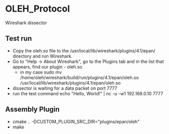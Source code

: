 # OLEH_Protocol
Wireshark dissector

## Test run
- Copy the oleh.so file to the /usr/local/lib/wireshark/plugins/4.1/epan/ directory and run Wireshark.
- Go to "Help -> About Wireshark", go to the Plugins tab and in the list that appears, find our plugin - oleh.so
    - in my case sudo mv /home/oleh/wireshark/build/run/plugins/4.1/epan/oleh.so /usr/local/lib/wireshark/plugins/4.1/epan/oleh.so
- dissector is waiting for a data packet on port 7777
- run the test command echo "Hello, World!" | nc -u -w1 192.168.0.10 7777

## Assembly Plugin
- cmake .. -DCUSTOM_PLUGIN_SRC_DIR="plugins/epan/oleh"
- make
